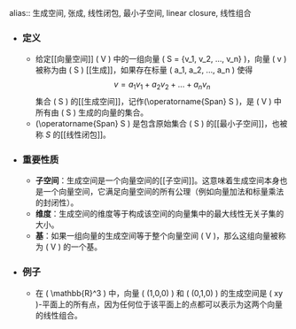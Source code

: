 alias:: 生成空间, 张成, 线性闭包, 最小子空间, linear closure, 线性组合

- ### 定义
	- 给定[[向量空间]] \( V \) 中的一组向量 \( S = \{v_1, v_2, ..., v_n\} \)，向量 \( v \) 被称为由 \( S \) [[生成]]，如果存在标量 \( a_1, a_2, ..., a_n \) 使得 
	  $$v = a_1v_1 + a_2v_2 + ... + a_nv_n$$
	  集合 \( S \) 的[[生成空间]]，记作\(\operatorname{Span} S \)，是 \( V \) 中所有由 \( S \) 生成的向量的集合。
	- \(\operatorname{Span} S \) 是包含原始集合 \( S \) 的[[最小子空间]]，也被称 $S$ 的[[线性闭包]]。
- ### 重要性质
	- **子空间**：生成空间是一个向量空间的[[子空间]]。这意味着生成空间本身也是一个向量空间，它满足向量空间的所有公理（例如向量加法和标量乘法的封闭性）。
	- **维度**：生成空间的维度等于构成该空间的向量集中的最大线性无关子集的大小。
	- **基**：如果一组向量的生成空间等于整个向量空间 \( V \)，那么这组向量被称为 \( V \) 的一个基。
- ### 例子
	- 在 \( \mathbb{R}^3 \) 中，向量 \( (1,0,0) \) 和 \( (0,1,0) \) 的生成空间是 \( xy \)-平面上的所有点，因为任何位于该平面上的点都可以表示为这两个向量的线性组合。